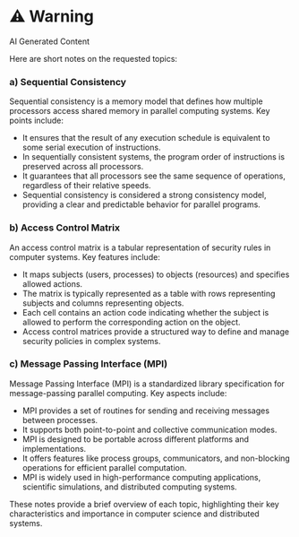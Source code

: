 <div class="warning"><h1>⚠️ Warning</h1><span>AI Generated Content</span></div>


Here are short notes on the requested topics:

### a) Sequential Consistency

Sequential consistency is a memory model that defines how multiple processors access shared memory in parallel computing systems. Key points include:

- It ensures that the result of any execution schedule is equivalent to some serial execution of instructions.
- In sequentially consistent systems, the program order of instructions is preserved across all processors.
- It guarantees that all processors see the same sequence of operations, regardless of their relative speeds.
- Sequential consistency is considered a strong consistency model, providing a clear and predictable behavior for parallel programs.

### b) Access Control Matrix

An access control matrix is a tabular representation of security rules in computer systems. Key features include:

- It maps subjects (users, processes) to objects (resources) and specifies allowed actions.
- The matrix is typically represented as a table with rows representing subjects and columns representing objects.
- Each cell contains an action code indicating whether the subject is allowed to perform the corresponding action on the object.
- Access control matrices provide a structured way to define and manage security policies in complex systems.

### c) Message Passing Interface (MPI)

Message Passing Interface (MPI) is a standardized library specification for message-passing parallel computing. Key aspects include:

- MPI provides a set of routines for sending and receiving messages between processes.
- It supports both point-to-point and collective communication modes.
- MPI is designed to be portable across different platforms and implementations.
- It offers features like process groups, communicators, and non-blocking operations for efficient parallel computation.
- MPI is widely used in high-performance computing applications, scientific simulations, and distributed computing systems.

These notes provide a brief overview of each topic, highlighting their key characteristics and importance in computer science and distributed systems.
